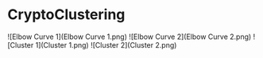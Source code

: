 # CryptoClustering

![Elbow Curve 1](Elbow Curve 1.png)
![Elbow Curve 2](Elbow Curve 2.png)
![Cluster 1](Cluster 1.png)
![Cluster 2](Cluster 2.png)
